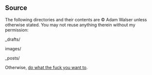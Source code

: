 ## Source

The following directories and their contents are &copy; Adam Walser unless otherwise stated. You may not reuse anything therein without my permission:

_drafts/

images/

_posts/

Otherwise, [do what the fuck you want to](http://www.wtfpl.net/).
